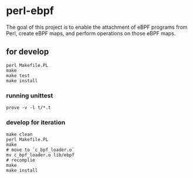 # perl-ebpf
The goal of this project is to enable the attachment of eBPF programs from Perl, create eBPF maps, and perform operations on those eBPF maps.

## for develop
```shell
perl Makefile.PL
make
make test
make install
```

### running unittest
```shell
prove -v -l t/*.t
```

### develop for iteration
```shell
make clean
perl Makefile.PL
make
# move to `c_bpf_loader.o`
mv c_bpf_loader.o lib/ebpf
# recomplie
make
make install
```